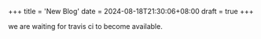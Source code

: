 +++
title = 'New Blog'
date = 2024-08-18T21:30:06+08:00
draft = true
+++

we are waiting for travis ci to become available.

